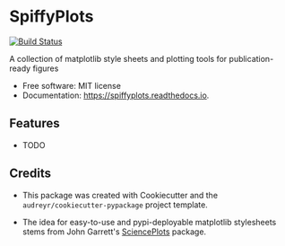 # SpiffyPlots

[![Build Status](https://travis-ci.com/JRBCH/spiffyplots.svg?token=i92PyxWJ7xxe45sHGGQE&branch=master)](https://travis-ci.com/JRBCH/spiffyplots)


A collection of matplotlib style sheets and plotting tools for publication-ready figures


* Free software: MIT license
* Documentation: https://spiffyplots.readthedocs.io.


## Features

* TODO

## Credits

 * This package was created with Cookiecutter and the `audreyr/cookiecutter-pypackage` project template.

 * The idea for easy-to-use and pypi-deployable matplotlib stylesheets stems from John Garrett's
 [SciencePlots](https://github.com/garrettj403/SciencePlots) package.
